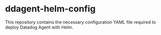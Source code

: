 # ddagent-helm-config
This repository contains the necessary configuration YAML file required to deploy Datadog Agent with Helm.
